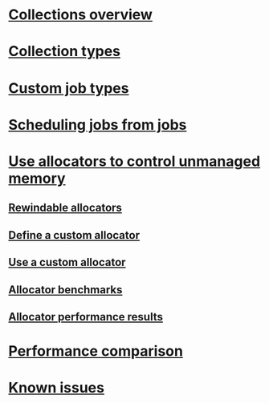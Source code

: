 # [Collections overview](index.md)
# [Collection types](collection-types.md)
# [Custom job types](jobs-custom-types.md)
# [Scheduling jobs from jobs](jobs-scheduling-jobs.md)
# [Use allocators to control unmanaged memory](allocation.md)
## [Rewindable allocators](allocator-rewindable.md)
## [Define a custom allocator](allocator-custom-define.md)
## [Use a custom allocator](allocator-custom-use.md)
## [Allocator benchmarks](allocator-benchmarks.md)
## [Allocator performance results](allocator-performance-results.md)
# [Performance comparison](performance-comparison.md)
# [Known issues](issues.md)
